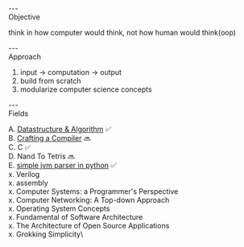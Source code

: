 
---\
Objective


think in how computer would think, not how human would think(oop) 



---\
Approach 


1. input -> computation -> output 
2. build from scratch 
3. modularize computer science concepts 




---\
Fields 


A. [Datastructure & Algorithm](https://github.com/Doohwancho/LeetCode.ps) :white_check_mark:\
B. [Crafting a Compiler](https://github.com/AcornPublishing/crafting-compiler/tree/master/Parser) :soon:\
C. C :white_check_mark:\
D. Nand To Tetris :soon:\
E. [simple jvm parser in python](https://www.youtube.com/user/badmephisto) :white_check_mark:\
x. Verilog\
x. assembly\
x. Computer Systems: a Programmer's Perspective\
x. Computer Networking: A Top-down Approach\
x. Operating System Concepts\
x. Fundamental of Software Architecture\
x. The Architecture of Open Source Applications\
x. Grokking Simplicity\

